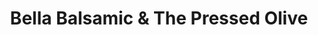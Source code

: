 ---
title: "Bella Balsamic & The Pressed Olive"
url: /grand-junction/bella-balsamic-and-the-pressed-olive/
shop: shop
---